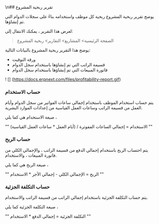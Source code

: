 \n## تقرير ربحية المشروع

يوضح تقرير ربحية المشروع ربحية كل موظف واستخدامه بناءً على سجلات الدوام التي تم إنشاؤها.

لعرض هذا التقرير ، يمكنك الانتقال إلى:

> الصفحة الرئيسية> المشاريع> التقارير> ربحية المشروع

يوضح هذا التقرير ربحية المشروع بالبيانات التالية:

*   ورقة التوقيت
* قسيمة الراتب التي تم إنشاؤها باستخدام سجل الدوام
* فاتورة المبيعات التي تم إنشاؤها باستخدام سجل الدوام

! [] (https://docs.erpnext.com/files/profitability-report.gif)

### حساب الاستخدام

يتم حساب استخدام الموظف باستخدام إجمالي ساعات الفواتير من سجل الدوام وأيام العمل من قسيمة الراتب وساعات العمل القياسية من إعدادات الموارد البشرية.

صيغة الاستخدام هي كما يلي ،

""
الاستخدام = إجمالي الساعات المفوترة / (أيام العمل * ساعات العمل القياسية)
""

### حساب الربح

يتم احتساب الربح باستخدام إجمالي الدفع من قسيمة الراتب ، والإجمالي الكلي من فاتورة المبيعات ، والاستخدام.

صيغة الربح هي كما يلي ،

""
الربح = الإجمالي الكلي - إجمالي الأجر * الاستخدام
""

### حساب التكلفة الجزئية

يتم حساب التكلفة الجزئية باستخدام إجمالي الراتب من قسيمة الراتب والاستخدام.

صيغة التكلفة الجزئية كما يلي ،

""
التكلفة الجزئية = إجمالي الدفع * الاستخدام
""